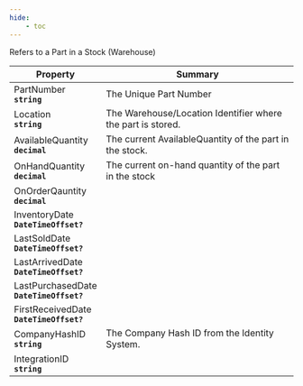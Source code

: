```yaml
---
hide:
    - toc
---
```

Refers to a Part in a Stock (Warehouse)

| Property | Summary |
|----------|---------|
| PartNumber <div><strong>``string``</strong></div> | The Unique Part Number |
| Location <div><strong>``string``</strong></div> | The Warehouse/Location Identifier where the part is stored. |
| AvailableQuantity <div><strong>``decimal``</strong></div> | The current AvailableQuantity of the part in the stock. |
| OnHandQuantity <div><strong>``decimal``</strong></div> | The current on-hand quantity of the part in the stock |
| OnOrderQauntity <div><strong>``decimal``</strong></div> |  |
| InventoryDate <div><strong>``DateTimeOffset?``</strong></div> |  |
| LastSoldDate <div><strong>``DateTimeOffset?``</strong></div> |  |
| LastArrivedDate <div><strong>``DateTimeOffset?``</strong></div> |  |
| LastPurchasedDate <div><strong>``DateTimeOffset?``</strong></div> |  |
| FirstReceivedDate <div><strong>``DateTimeOffset?``</strong></div> |  |
| CompanyHashID <div><strong>``string``</strong></div> | The Company Hash ID from the Identity System. |
| IntegrationID <div><strong>``string``</strong></div> |  |
